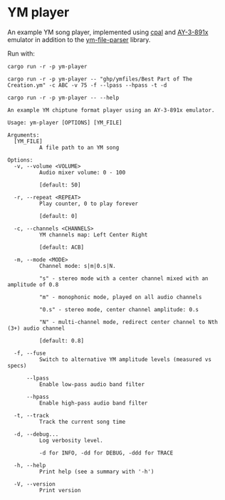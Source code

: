 YM player
=========

An example YM song player, implemented using [cpal] and [AY-3-891x] emulator in addition to the [ym-file-parser] library.

Run with:

```
cargo run -r -p ym-player
```

```
cargo run -r -p ym-player -- "ghp/ymfiles/Best Part of The Creation.ym" -c ABC -v 75 -f --lpass --hpass -t -d
```

```
cargo run -r -p ym-player -- --help

An example YM chiptune format player using an AY-3-891x emulator.

Usage: ym-player [OPTIONS] [YM_FILE]

Arguments:
  [YM_FILE]
          A file path to an YM song

Options:
  -v, --volume <VOLUME>
          Audio mixer volume: 0 - 100

          [default: 50]

  -r, --repeat <REPEAT>
          Play counter, 0 to play forever

          [default: 0]

  -c, --channels <CHANNELS>
          YM channels map: Left Center Right

          [default: ACB]

  -m, --mode <MODE>
          Channel mode: s|m|0.s|N.

          "s" - stereo mode with a center channel mixed with an amplitude of 0.8

          "m" - monophonic mode, played on all audio channels

          "0.s" - stereo mode, center channel amplitude: 0.s

          "N" - multi-channel mode, redirect center channel to Nth (3+) audio channel

          [default: 0.8]

  -f, --fuse
          Switch to alternative YM amplitude levels (measured vs specs)

      --lpass
          Enable low-pass audio band filter

      --hpass
          Enable high-pass audio band filter

  -t, --track
          Track the current song time

  -d, --debug...
          Log verbosity level.

          -d for INFO, -dd for DEBUG, -ddd for TRACE

  -h, --help
          Print help (see a summary with '-h')

  -V, --version
          Print version
```

[cpal]: https://crates.io/crates/cpal
[AY-3-891x]: https://docs.rs/spectrusty-peripherals/latest/spectrusty_peripherals/ay/index.html
[ym-file-parser]: https://royaltm.github.io/rust-ym-file-parser/
